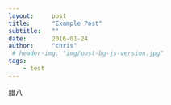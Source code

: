 ```yaml
---
layout:     post
title:      "Example Post"
subtitle:   ""
date:       2016-01-24
author:     "chris"
 # header-img: "img/post-bg-js-version.jpg"
tags:
    - test
---
```


腊八
